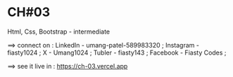 # CH#03
 Html, Css, Bootstrap - intermediate 

==> connect on :
LinkedIn  - umang-patel-589983320 ;
Instagram - fiasty1024 ;
X - Umang1024 ;
Tubler - fiasty143 ;
Facebook - Fiasty Codes  ;

==> see it live in : https://ch-03.vercel.app
